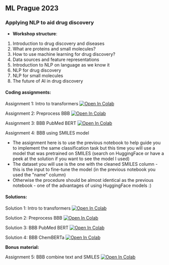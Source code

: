 ## ML Prague 2023

### Applying NLP to aid drug discovery

- **Workshop structure**:
1. Introduction to drug discovery and diseases
2. What are proteins and small molecules?
3. How to use machine learning for drug discovery?
4. Data sources and feature representations
5. Introduction to NLP on language as we know it
6. NLP for drug discovery
7. NLP for small molecules
8. The future of AI in drug discovery


#### Coding assignments:

Assignment 1: Intro to transformers 
<a target="_blank" href="https://colab.research.google.com/github/dataclair-ai/mlprague2023/blob/master/notebooks/01_assignment_intro_to_transformers.ipynb">
  <img src="https://colab.research.google.com/assets/colab-badge.svg" alt="Open In Colab"/>
</a>

Assignment 2: Preprocess BBB 
<a target="_blank" href="https://colab.research.google.com/github/dataclair-ai/mlprague2023/blob/master/notebooks/02_assignment_preprocess_BBB.ipynb">
  <img src="https://colab.research.google.com/assets/colab-badge.svg" alt="Open In Colab"/>
</a>

Assignment 3: BBB PubMed BERT
<a target="_blank" href="https://colab.research.google.com/github/dataclair-ai/mlprague2023/blob/master/notebooks/03_assignment_BBB_PubMed_BERT.ipynb">
  <img src="https://colab.research.google.com/assets/colab-badge.svg" alt="Open In Colab"/>
</a>

Assignment 4: BBB using SMILES model 
- The assignment here is to use the previous notebook to help guide you to implement the same classification task but this time you will use a model that was pretrained on SMILES (search on HuggingFace or have a peek at the solution if you want to see the model I used)
- The dataset you will use is the one with the cleaned SMILES column - this is the input to fine-tune the model (in the previous notebook you used the "name" column)
- Otherwise the procedure should be almost identical as the previous notebook - one of the advantages of using HuggingFace models :) 

#### Solutions:
Solution 1: Intro to transformers 
<a target="_blank" href="https://colab.research.google.com/github/dataclair-ai/mlprague2023/blob/master/notebooks/01_solution_intro_to_transformers.ipynb">
  <img src="https://colab.research.google.com/assets/colab-badge.svg" alt="Open In Colab"/>
</a>

Solution 2: Preprocess BBB 
<a target="_blank" href="https://colab.research.google.com/github/dataclair-ai/mlprague2023/blob/master/notebooks/02_solution_preprocess_BBB.ipynb">
  <img src="https://colab.research.google.com/assets/colab-badge.svg" alt="Open In Colab"/>
</a>

Solution 3: BBB PubMed BERT
<a target="_blank" href="https://colab.research.google.com/github/dataclair-ai/mlprague2023/blob/master/notebooks/03_solution_BBB_PubMed_BERT.ipynb">
  <img src="https://colab.research.google.com/assets/colab-badge.svg" alt="Open In Colab"/>
</a>

Solution 4: BBB ChemBERTa
<a target="_blank" href="https://colab.research.google.com/github/dataclair-ai/mlprague2023/blob/master/notebooks/04_solution_BBB_ChemBERTa.ipynb">
  <img src="https://colab.research.google.com/assets/colab-badge.svg" alt="Open In Colab"/>
</a>


**Bonus material:**

Assignment 5: BBB combine text and SMILES
<a target="_blank" href="https://colab.research.google.com/github/dataclair-ai/mlprague2023/blob/master/notebooks/05_BBB_combine_txtSMILE.ipynb">
  <img src="https://colab.research.google.com/assets/colab-badge.svg" alt="Open In Colab"/>
</a>
